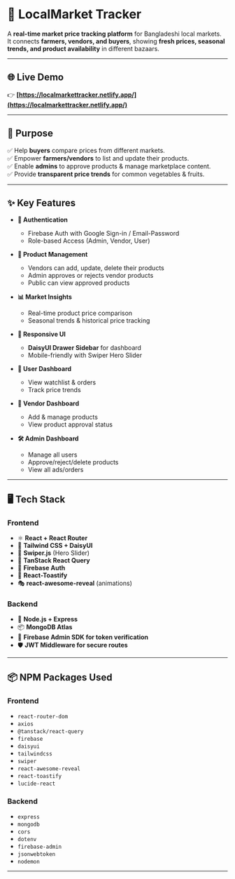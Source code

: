 # 🌱 LocalMarket Tracker

A **real-time market price tracking platform** for Bangladeshi local markets.  
It connects **farmers, vendors, and buyers**, showing **fresh prices, seasonal trends, and product availability** in different bazaars.

---

## 🌐 Live Demo

👉 **[https://localmarkettracker.netlify.app/](https://localmarkettracker.netlify.app/)**

---

## 🎯 Purpose

✅ Help **buyers** compare prices from different markets.  
✅ Empower **farmers/vendors** to list and update their products.  
✅ Enable **admins** to approve products & manage marketplace content.  
✅ Provide **transparent price trends** for common vegetables & fruits.

---

## ✨ Key Features

- **🔑 Authentication**
  - Firebase Auth with Google Sign-in / Email-Password
  - Role-based Access (Admin, Vendor, User)

- **🛒 Product Management**
  - Vendors can add, update, delete their products
  - Admin approves or rejects vendor products
  - Public can view approved products

- **📊 Market Insights**
  - Real-time product price comparison
  - Seasonal trends & historical price tracking

- **📱 Responsive UI**
  - **DaisyUI Drawer Sidebar** for dashboard
  - Mobile-friendly with Swiper Hero Slider

- **👤 User Dashboard**
  - View watchlist & orders
  - Track price trends

- **🏪 Vendor Dashboard**
  - Add & manage products
  - View product approval status

- **🛠 Admin Dashboard**
  - Manage all users
  - Approve/reject/delete products
  - View all ads/orders

---

## 🖥 Tech Stack

### Frontend
- ⚛ **React + React Router**
- 🎨 **Tailwind CSS + DaisyUI**
- 🎡 **Swiper.js** (Hero Slider)
- 🔄 **TanStack React Query**
- 🔐 **Firebase Auth**
- 🔔 **React-Toastify**
- 🎭 **react-awesome-reveal** (animations)

### Backend
- 🚀 **Node.js + Express**
- 📦 **MongoDB Atlas**
- 🔐 **Firebase Admin SDK for token verification**
- 🛡 **JWT Middleware for secure routes**

---

## 📦 NPM Packages Used

### Frontend
- `react-router-dom`
- `axios`
- `@tanstack/react-query`
- `firebase`
- `daisyui`
- `tailwindcss`
- `swiper`
- `react-awesome-reveal`
- `react-toastify`
- `lucide-react`

### Backend
- `express`
- `mongodb`
- `cors`
- `dotenv`
- `firebase-admin`
- `jsonwebtoken` 
- `nodemon` 

---



